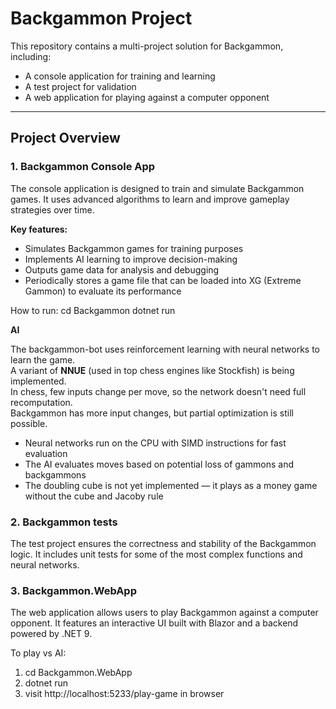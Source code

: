 # Backgammon Project

This repository contains a multi-project solution for Backgammon, including:

- A console application for training and learning
- A test project for validation
- A web application for playing against a computer opponent

------------------------------

## Project Overview

### 1. Backgammon Console App

The console application is designed to train and simulate Backgammon games. It uses advanced algorithms to learn and improve gameplay strategies over time.

**Key features:**

- Simulates Backgammon games for training purposes
- Implements AI learning to improve decision-making
- Outputs game data for analysis and debugging
- Periodically stores a game file that can be loaded into XG (Extreme Gammon) to evaluate its performance

How to run:
cd Backgammon
dotnet run

**AI**

The backgammon-bot uses reinforcement learning with neural networks to learn the game.  
A variant of **NNUE** (used in top chess engines like Stockfish) is being implemented.  
In chess, few inputs change per move, so the network doesn't need full recomputation.  
Backgammon has more input changes, but partial optimization is still possible.

- Neural networks run on the CPU with SIMD instructions for fast evaluation
- The AI evaluates moves based on potential loss of gammons and backgammons
- The doubling cube is not yet implemented — it plays as a money game without the cube and Jacoby rule

### 2. Backgammon tests
The test project ensures the correctness and stability of the Backgammon logic.
It includes unit tests for some of the most complex functions and neural networks.

### 3. Backgammon.WebApp
The web application allows users to play Backgammon against a computer opponent.
It features an interactive UI built with Blazor and a backend powered by .NET 9.

To play vs AI:
1. cd Backgammon.WebApp
2. dotnet run
3. visit http://localhost:5233/play-game in browser